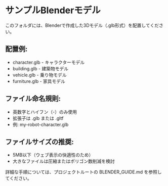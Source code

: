 # サンプルBlenderモデル

このフォルダには、Blenderで作成した3Dモデル（.glb形式）を配置してください。

## 配置例:
- character.glb - キャラクターモデル
- building.glb - 建築物モデル  
- vehicle.glb - 乗り物モデル
- furniture.glb - 家具モデル

## ファイル命名規則:
- 英数字とハイフン（-）のみ使用
- 拡張子は .glb または .gltf
- 例: my-robot-character.glb

## ファイルサイズの推奨:
- 5MB以下（ウェブ表示の快適性のため）
- 大きなファイルは圧縮またはポリゴン数削減を検討

詳細な手順については、プロジェクトルートの BLENDER_GUIDE.md を参照してください。
